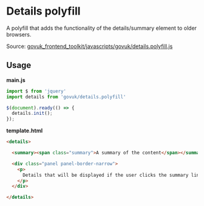 # Details polyfill

A polyfill that adds the functionality of the details/summary element to older
browsers.

Source: [govuk_frontend_toolkit/javascripts/govuk/details.polyfill.js](https://github.com/alphagov/govuk_frontend_toolkit/blob/master/javascripts/govuk/details.polyfill.js)

## Usage

**main.js**

```javascript
import $ from 'jquery'
import details from 'govuk/details.polyfill'

$(document).ready(() => {
  details.init();
});
```

**template.html**

```html
<details>

  <summary><span class="summary">A summary of the content</span></summary>

  <div class="panel panel-border-narrow">
    <p>
      Details that will be displayed if the user clicks the summary link.
    </p>
  </div>

</details>
```
